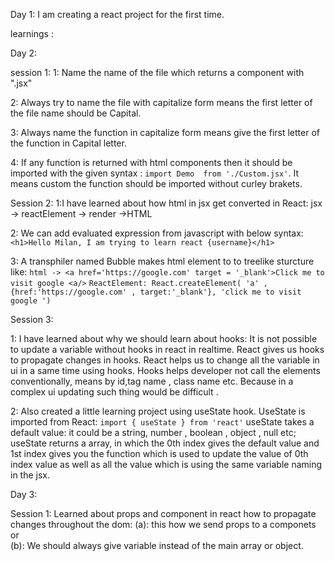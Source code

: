Day 1:
I am creating a react project for the first time.

learnings :



Day 2:

session 1:
1: Name the name of the file which returns a component with ".jsx"

2: Always try to name the file with capitalize form means the first letter of the file name should be Capital.

3: Always name the function in capitalize form means give the first letter of the function in Capital letter.

4: If any function is returned with html components then it should be imported with the given syntax : `import Demo  from './Custom.jsx'`. It means custom the function should be imported without curley brakets.

Session 2:
1:I have learned about how html in jsx get converted in React:
    jsx -> reactElement -> render ->HTML

2: We can add evaluated expression from javascript with below syntax:
    `<h1>Hello Milan, I am trying to learn react {username}</h1>`

3: A transphiler named Bubble makes html element to to treelike sturcture like:
    `html -> <a href='https://google.com' target = '_blank'>Click me to visit google <a/>`
    ` ReactElement: React.createElement(
    'a' ,
    {href:'https://google.com' , target:'_blank'},
    'click me to visit google ')  `

Session 3:

1: I have learned about why we should learn about hooks:
    It is not possible to update a variable without hooks in react in realtime. React gives us hooks to propagate changes in hooks. React helps us to change all the variable in ui in a same time using hooks. Hooks helps developer not call the elements conventionally, means by id,tag name , class name etc. Because in a complex ui updating such thing would be difficult . 
    
2: Also created a little learning project using useState hook. UseState is imported from React:
    `import { useState } from 'react'`
useState takes a default value: it could be a string, number , boolean , object , null etc;
useState returns a array, in which the 0th index gives the default value and 1st index gives you the function which is used to update the value of 0th index value as well as all the value which is using the same variable naming in the jsx.


Day 3:

Session 1: Learned about props and component in react how to propagate changes throughout the dom:
    (a): this how we send props to a componets
            <Card username = "Milan" myArray /> or\
            <Card username='Suvo' myArray={myarr}/>
    (b): We should always give variable instead of the main array or object.




